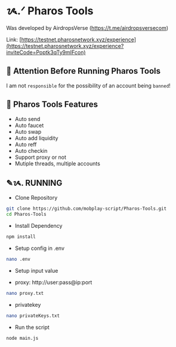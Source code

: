 # ᝰ.ᐟ Pharos Tools

Was developed by AirdropsVerse (https://t.me/airdropsversecom)

Link: [https://testnet.pharosnetwork.xyz/experience](https://testnet.pharosnetwork.xyz/experience?inviteCode=Poptk3qTy9mIFcon)

## 🚨 Attention Before Running Pharos Tools

I am not `responsible` for the possibility of an account being `banned`!

## 📎 Pharos Tools Features

- Auto send
- Auto faucet
- Auto swap
- Auto add liquidity
- Auto reff
- Auto checkin
- Support proxy or not
- Mutiple threads, multiple accounts

## ✎ᝰ. RUNNING

- Clone Repository

```bash
git clone https://github.com/mobplay-script/Pharos-Tools.git
cd Pharos-Tools
```

- Install Dependency

```bash
npm install
```

- Setup config in .env

```bash
nano .env
```

- Setup input value

* proxy: http://user:pass@ip:port

```bash
nano proxy.txt
```

- privatekey

```bash
nano privateKeys.txt
```

- Run the script

```bash
node main.js
```
